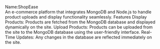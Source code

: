 Name:ShopEase </br>
An e-commerce platform that integrates MongoDB and Node.js to handle product uploads and display functionality seamlessly.
Features
Display Products:
Products are fetched from the MongoDB database and displayed dynamically on the site.
Upload Products:
Products can be uploaded from the site to the MongoDB database using the user-friendly interface.
Real-Time Updates:
Any changes in the database are reflected immediately on the site.

